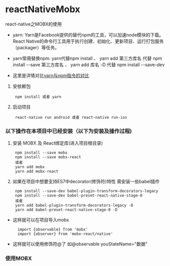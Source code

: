 # reactNativeMobx
react-native之MOBX的使用

* yarn: Yarn是Facebook提供的替代npm的工具，可以加速node模块的下载。React Native的命令行工具用于执行创建、初始化、更新项目、运行打包服务（packager）等任务。

* yarn常用替换npm: yarn代替npm install  、 yarn add 第三方库名 代替 npm install --save 第三方库名 、 yarn add 库名 -D  代替 npm install --save-dev
* 这里是详情对比[yarn与npm指令的对比](https://segmentfault.com/a/1190000008632323)
1. 安依赖包

        npm install 或者 yarn

2. 启动项目

        react-native run android 或者 react-native run-ios

### 以下操作在本项目中已经安装（以下为安装及操作过程)

1. 安装 MOBX 及 React绑定库(进入项目根目录)

        npm install --save mobx
        npm install --save mobx-react
        或者
        yarn add mobx
        yarn add mobx-react

2. 如果在项目中想要支持ES7中decorator(修饰符)特性 需安装一些babel插件

        npm install --save-dev babel-plugin-transform-decorators-legacy
        npm install --save-dev babel-preset-react-native-stage-0
        或者
        yarn add babel-plugin-transform-decorators-legacy -D
        yarn add babel-preset-react-native-stage-0 -D

* 这样就可以在项目导入mobx

        import {observable} from 'mobx'
        import {observer} from 'mobx-react/native'

* 这样就可以使用修饰符@了 如@observable youStateName="数据"


### 使用MOBX

